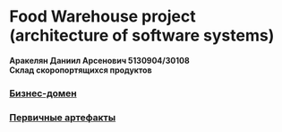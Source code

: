 # Food Warehouse project (architecture of software systems)

**Аракелян Даниил Арсенович 5130904/30108**  
**Склад скоропортящихся продуктов**

### [Бизнес-домен](docs/Бизнес_домен_Склад_скоропортящихся_продуктов.pdf)

### [Первичные артефакты](docs/Artifacts.md)
